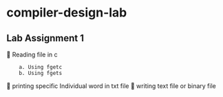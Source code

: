 # compiler-design-lab
## Lab Assignment 1
   :white_square_button: Reading file in c
       
        a. Using fgetc
        b. Using fgets

   :white_square_button: printing specific Individual word in txt file
   :white_square_button: writing text file or binary file

